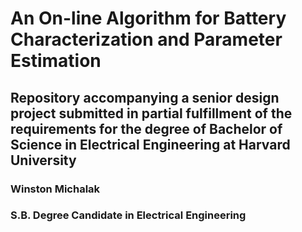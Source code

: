 # An On-line Algorithm for Battery Characterization and Parameter Estimation
## Repository accompanying a senior design project submitted in partial fulfillment of the requirements for the degree of Bachelor of Science in Electrical Engineering at Harvard University
### Winston Michalak
### S.B. Degree Candidate in Electrical Engineering


